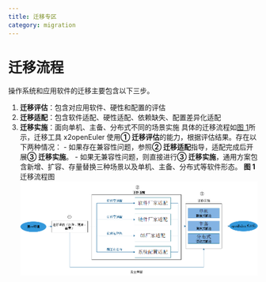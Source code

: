 ```yaml
---
title: 迁移专区
category: migration
---
```


# 迁移流程

操作系统和应用软件的迁移主要包含以下三步。

1. **迁移评估**：包含对应用软件、硬性和配置的评估
2. **迁移适配**：包含软件适配、硬性适配、依赖缺失、配置差异化适配
3. **迁移实施**：面向单机、主备、分布式不同的场景实施
   具体的迁移流程如[图 1](#MigrationFlowchart)所示，迁移工具 x2openEuler 使用**① 迁移评估**的能力，根据评估结果。存在以下两种情况： - 如果存在兼容性问题，参照**② 迁移适配**指导，适配完成后开展**③ 迁移实施**。 - 如果无兼容性问题，则直接进行**③ 迁移实施**，通用方案包含新增、扩容、存量替换三种场景以及单机、主备、分布式等软件形态。
   **图 1** 迁移流程图<a id="MigrationFlowchart"></a>
   ![迁移流程图](./MigrationFlowchart.png)
